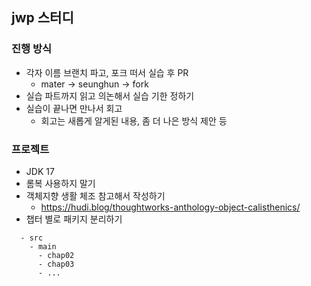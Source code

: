 ## jwp 스터디
### 진행 방식 
- 각자 이름 브랜치 파고, 포크 떠서 실습 후 PR
  - mater -> seunghun -> fork
- 실습 파트까지 읽고 의논해서 실습 기한 정하기
- 실습이 끝나면 만나서 회고
  - 회고는 새롭게 알게된 내용, 좀 더 나은 방식 제안 등
### 프로젝트
- JDK 17
- 롬복 사용하지 말기
- 객체지향 생활 체조 참고해서 작성하기
  -  https://hudi.blog/thoughtworks-anthology-object-calisthenics/
- 챕터 별로 패키지 분리하기
```
  - src
    - main
      - chap02
      - chap03
      - ...
```